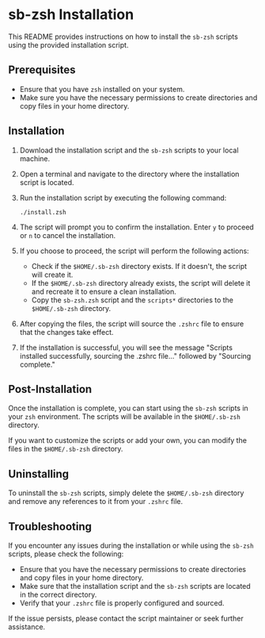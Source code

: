 # sb-zsh Installation

This README provides instructions on how to install the ```sb-zsh``` scripts using the provided installation script.

## Prerequisites

- Ensure that you have ```zsh``` installed on your system.
- Make sure you have the necessary permissions to create directories and copy files in your home directory.

## Installation

1. Download the installation script and the ```sb-zsh``` scripts to your local machine.

2. Open a terminal and navigate to the directory where the installation script is located.

3. Run the installation script by executing the following command:

   ```
   ./install.zsh
   ```

4. The script will prompt you to confirm the installation. Enter ```y``` to proceed or ```n``` to cancel the installation.

5. If you choose to proceed, the script will perform the following actions:
   - Check if the ```$HOME/.sb-zsh``` directory exists. If it doesn't, the script will create it.
   - If the ```$HOME/.sb-zsh``` directory already exists, the script will delete it and recreate it to ensure a clean installation.
   - Copy the ```sb-zsh.zsh``` script and the ```scripts*``` directories to the ```$HOME/.sb-zsh``` directory.

6. After copying the files, the script will source the ```.zshrc``` file to ensure that the changes take effect.

7. If the installation is successful, you will see the message "Scripts installed successfully, sourcing the .zshrc file..." followed by "Sourcing complete."

## Post-Installation

Once the installation is complete, you can start using the ```sb-zsh``` scripts in your ```zsh``` environment. The scripts will be available in the ```$HOME/.sb-zsh``` directory.

If you want to customize the scripts or add your own, you can modify the files in the ```$HOME/.sb-zsh``` directory.

## Uninstalling

To uninstall the ```sb-zsh``` scripts, simply delete the ```$HOME/.sb-zsh``` directory and remove any references to it from your ```.zshrc``` file.

## Troubleshooting

If you encounter any issues during the installation or while using the ```sb-zsh``` scripts, please check the following:

- Ensure that you have the necessary permissions to create directories and copy files in your home directory.
- Make sure that the installation script and the ```sb-zsh``` scripts are located in the correct directory.
- Verify that your ```.zshrc``` file is properly configured and sourced.

If the issue persists, please contact the script maintainer or seek further assistance.
